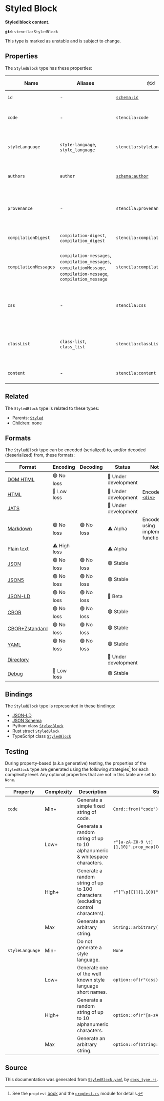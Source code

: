 # Styled Block

**Styled block content.**

**`@id`**: `stencila:StyledBlock`

This type is marked as unstable and is subject to change.

## Properties

The `StyledBlock` type has these properties:

| Name                  | Aliases                                                                                                            | `@id`                                        | Type                                                                                                                      | Description                                                            | Inherited from                                                                                   |
| --------------------- | ------------------------------------------------------------------------------------------------------------------ | -------------------------------------------- | ------------------------------------------------------------------------------------------------------------------------- | ---------------------------------------------------------------------- | ------------------------------------------------------------------------------------------------ |
| `id`                  | -                                                                                                                  | [`schema:id`](https://schema.org/id)         | [`String`](https://github.com/stencila/stencila/blob/main/docs/reference/schema/data/string.md)                           | The identifier for this item.                                          | [`Entity`](https://github.com/stencila/stencila/blob/main/docs/reference/schema/other/entity.md) |
| `code`                | -                                                                                                                  | `stencila:code`                              | [`Cord`](https://github.com/stencila/stencila/blob/main/docs/reference/schema/data/cord.md)                               | The code of the equation in the `styleLanguage`.                       | [`Styled`](https://github.com/stencila/stencila/blob/main/docs/reference/schema/style/styled.md) |
| `styleLanguage`       | `style-language`, `style_language`                                                                                 | `stencila:styleLanguage`                     | [`String`](https://github.com/stencila/stencila/blob/main/docs/reference/schema/data/string.md)                           | The language used for the style specification e.g. css, tw             | [`Styled`](https://github.com/stencila/stencila/blob/main/docs/reference/schema/style/styled.md) |
| `authors`             | `author`                                                                                                           | [`schema:author`](https://schema.org/author) | [`Author`](https://github.com/stencila/stencila/blob/main/docs/reference/schema/works/author.md)*                         | The authors of the code and content in the styled node.                | [`Styled`](https://github.com/stencila/stencila/blob/main/docs/reference/schema/style/styled.md) |
| `provenance`          | -                                                                                                                  | `stencila:provenance`                        | [`ProvenanceCount`](https://github.com/stencila/stencila/blob/main/docs/reference/schema/other/provenance-count.md)*      | A summary of the provenance of the code and content in the styed node. | [`Styled`](https://github.com/stencila/stencila/blob/main/docs/reference/schema/style/styled.md) |
| `compilationDigest`   | `compilation-digest`, `compilation_digest`                                                                         | `stencila:compilationDigest`                 | [`CompilationDigest`](https://github.com/stencila/stencila/blob/main/docs/reference/schema/flow/compilation-digest.md)    | A digest of the `code` and `styleLanguage`.                            | [`Styled`](https://github.com/stencila/stencila/blob/main/docs/reference/schema/style/styled.md) |
| `compilationMessages` | `compilation-messages`, `compilation_messages`, `compilationMessage`, `compilation-message`, `compilation_message` | `stencila:compilationMessages`               | [`CompilationMessage`](https://github.com/stencila/stencila/blob/main/docs/reference/schema/code/compilation-message.md)* | Messages generated while parsing and transpiling the style.            | [`Styled`](https://github.com/stencila/stencila/blob/main/docs/reference/schema/style/styled.md) |
| `css`                 | -                                                                                                                  | `stencila:css`                               | [`String`](https://github.com/stencila/stencila/blob/main/docs/reference/schema/data/string.md)                           | A Cascading Style Sheet (CSS) transpiled from the `code` property.     | [`Styled`](https://github.com/stencila/stencila/blob/main/docs/reference/schema/style/styled.md) |
| `classList`           | `class-list`, `class_list`                                                                                         | `stencila:classList`                         | [`String`](https://github.com/stencila/stencila/blob/main/docs/reference/schema/data/string.md)                           | A space separated list of class names associated with the node.        | [`Styled`](https://github.com/stencila/stencila/blob/main/docs/reference/schema/style/styled.md) |
| `content`             | -                                                                                                                  | `stencila:content`                           | [`Block`](https://github.com/stencila/stencila/blob/main/docs/reference/schema/prose/block.md)*                           | The content within the styled block                                    | -                                                                                                |

## Related

The `StyledBlock` type is related to these types:

- Parents: [`Styled`](https://github.com/stencila/stencila/blob/main/docs/reference/schema/style/styled.md)
- Children: none

## Formats

The `StyledBlock` type can be encoded (serialized) to, and/or decoded (deserialized) from, these formats:

| Format                                                                                               | Encoding     | Decoding  | Status              | Notes                                                                               |
| ---------------------------------------------------------------------------------------------------- | ------------ | --------- | ------------------- | ----------------------------------------------------------------------------------- |
| [DOM HTML](https://github.com/stencila/stencila/blob/main/docs/reference/formats/dom.html.md)        | 🟢 No loss    |           | 🚧 Under development |                                                                                     |
| [HTML](https://github.com/stencila/stencila/blob/main/docs/reference/formats/html.md)                | 🔷 Low loss   |           | 🚧 Under development | Encoded as [`<div>`](https://developer.mozilla.org/en-US/docs/Web/HTML/Element/div) |
| [JATS](https://github.com/stencila/stencila/blob/main/docs/reference/formats/jats.md)                |              |           | 🚧 Under development |                                                                                     |
| [Markdown](https://github.com/stencila/stencila/blob/main/docs/reference/formats/markdown.md)        | 🟢 No loss    | 🟢 No loss | ⚠️ Alpha            | Encoded using implemented function                                                  |
| [Plain text](https://github.com/stencila/stencila/blob/main/docs/reference/formats/text.md)          | ⚠️ High loss |           | ⚠️ Alpha            |                                                                                     |
| [JSON](https://github.com/stencila/stencila/blob/main/docs/reference/formats/json.md)                | 🟢 No loss    | 🟢 No loss | 🟢 Stable            |                                                                                     |
| [JSON5](https://github.com/stencila/stencila/blob/main/docs/reference/formats/json5.md)              | 🟢 No loss    | 🟢 No loss | 🟢 Stable            |                                                                                     |
| [JSON-LD](https://github.com/stencila/stencila/blob/main/docs/reference/formats/jsonld.md)           | 🟢 No loss    | 🟢 No loss | 🔶 Beta              |                                                                                     |
| [CBOR](https://github.com/stencila/stencila/blob/main/docs/reference/formats/cbor.md)                | 🟢 No loss    | 🟢 No loss | 🟢 Stable            |                                                                                     |
| [CBOR+Zstandard](https://github.com/stencila/stencila/blob/main/docs/reference/formats/cbor.zstd.md) | 🟢 No loss    | 🟢 No loss | 🟢 Stable            |                                                                                     |
| [YAML](https://github.com/stencila/stencila/blob/main/docs/reference/formats/yaml.md)                | 🟢 No loss    | 🟢 No loss | 🟢 Stable            |                                                                                     |
| [Directory](https://github.com/stencila/stencila/blob/main/docs/reference/formats/directory.md)      |              |           | 🚧 Under development |                                                                                     |
| [Debug](https://github.com/stencila/stencila/blob/main/docs/reference/formats/debug.md)              | 🔷 Low loss   |           | 🟢 Stable            |                                                                                     |

## Bindings

The `StyledBlock` type is represented in these bindings:

- [JSON-LD](https://stencila.org/StyledBlock.jsonld)
- [JSON Schema](https://stencila.org/StyledBlock.schema.json)
- Python class [`StyledBlock`](https://github.com/stencila/stencila/blob/main/python/python/stencila/types/styled_block.py)
- Rust struct [`StyledBlock`](https://github.com/stencila/stencila/blob/main/rust/schema/src/types/styled_block.rs)
- TypeScript class [`StyledBlock`](https://github.com/stencila/stencila/blob/main/ts/src/types/StyledBlock.ts)

## Testing

During property-based (a.k.a generative) testing, the properties of the `StyledBlock` type are generated using the following strategies[^1] for each complexity level. Any optional properties that are not in this table are set to `None`.

| Property        | Complexity | Description                                                                      | Strategy                                       |
| --------------- | ---------- | -------------------------------------------------------------------------------- | ---------------------------------------------- |
| `code`          | Min+       | Generate a simple fixed string of code.                                          | `Cord::from("code")`                           |
|                 | Low+       | Generate a random string of up to 10 alphanumeric & whitespace characters.       | `r"[a-zA-Z0-9 \t]{1,10}".prop_map(Cord::from)` |
|                 | High+      | Generate a random string of up to 100 characters (excluding control characters). | `r"[^\p{C}]{1,100}".prop_map(Cord::from)`      |
|                 | Max        | Generate an arbitrary string.                                                    | `String::arbitrary().prop_map(Cord::from)`     |
| `styleLanguage` | Min+       | Do not generate a style language.                                                | `None`                                         |
|                 | Low+       | Generate one of the well known style language short names.                       | `option::of(r"(css)\|(tw)")`                   |
|                 | High+      | Generate a random string of up to 10 alphanumeric characters.                    | `option::of(r"[a-zA-Z0-9]{1,10}")`             |
|                 | Max        | Generate an arbitrary string.                                                    | `option::of(String::arbitrary())`              |

## Source

This documentation was generated from [`StyledBlock.yaml`](https://github.com/stencila/stencila/blob/main/schema/StyledBlock.yaml) by [`docs_type.rs`](https://github.com/stencila/stencila/blob/main/rust/schema-gen/src/docs_type.rs).

[^1]: See the `proptest` [book](https://proptest-rs.github.io/proptest/) and the [`proptest.rs`](https://github.com/stencila/stencila/blob/main/rust/schema/src/proptests.rs) module for details.
